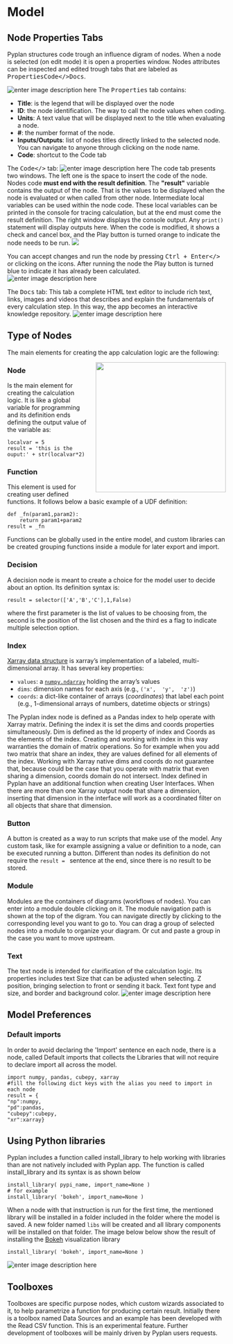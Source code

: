 # Model
## Node Properties Tabs
Pyplan structures code trough an influence digram of nodes. When a node is selected (on edit mode) it is open a properties window. Nodes attributes can be inspected and edited trough tabs that are labeled as <kbd>Properties</kbd><kbd>Code</></kbd><kbd>Docs</kbd>.

![enter image description here](http://img.pyplan.org/model-node-prop1.png)
The <kbd>Properties</kbd> tab contains:

 - **Title**: is the legend that will be displayed over the node
 - **ID**: the node identification. The way to call the node values when coding.
 - **Units**: A text value that will be displayed next to the title when evaluating a node.
 - **#**: the number format of the node.
 - **Inputs/Outputs**: list of nodes titles directly linked to the selected node. You can navigate to anyone through clicking on the node name.
 - **Code**: shortcut to the Code tab

The <kbd>Code</></kbd> tab:
![enter image description here](http://img.pyplan.org/model-code-tab1.png)
The code tab presents two windows. The left one is the space to insert the code of the node.
Nodes code **must end with the result definition**. The **"result"** variable contains the output of the node. That is the values to be displayed when the node is evaluated or when called from other node.
Intermediate local variables can be used within the node code. These local variables can be printed in the console for tracing calculation, but at the end must come the result definition.
The right window displays the console output. Any `print()` statement will display outputs here.
When the code is modified, it shows a check and cancel box, and the Play button is turned orange to indicate the node needs to be run. 
 ![](http://img.pyplan.org/model-orange.png)

You can accept changes and run the node by pressing <kbd>Ctrl + Enter</></kbd> or clicking on the icons. 
After running the node the Play button is turned blue to indicate it has already been calculated.
![enter image description here](http://img.pyplan.org/model-blue.png)

The <kbd>Docs</kbd> tab:
This tab a complete HTML text editor to include rich text, links, images and videos that describes and explain the fundamentals of every calculation step. In this way, the app becomes an interactive knowledge repository.
![enter image description here](http://img.pyplan.org/model-docs.png)
## Type of Nodes
The main elements for creating the app calculation logic are the following:

<img src="http://img.pyplan.org/model-nodes-type.png"
	style="float: right; margin-left: 10px;"
	ALIGN=”top”
	height="300" /> 

### Node
Is the main element for creating the calculation logic. It is like a global variable for programming and its definition ends defining the output value of the variable as:

    localvar = 5
    result = 'this is the ouput:' + str(localvar*2)

### Function
This element is used for creating user defined functions.
It follows below a basic example of a UDF definition:

    def _fn(param1,param2):
	    return param1+param2
    result = _fn
Functions can be globally used in the entire model, and custom libraries can be created grouping functions inside a module for later export and import. 

### Decision
A decision node is meant to create a choice for the model user to decide about an option.
Its definition syntax is:

    result = selector(['A','B','C'],1,False)
 where the first parameter is the list of values to be choosing from, the second is the position of the list chosen and the third es a flag to indicate multiple selection option.
 
### Index
[Xarray data structure](http://xarray.pydata.org/en/stable/data-structures.html) is xarray’s implementation of a labeled, multi-dimensional array. It has several key properties:

-   `values`: a  [`numpy.ndarray`](https://docs.scipy.org/doc/numpy/reference/generated/numpy.ndarray.html#numpy.ndarray "(in NumPy v1.16)")  holding the array’s values 
-   `dims`: dimension names for each axis (e.g.,  `('x',  'y',  'z')`)
-   `coords`: a dict-like container of arrays (_coordinates_) that label each point (e.g., 1-dimensional arrays of numbers, datetime objects or strings)

The Pyplan index node is defined as a Pandas index to help operate with Xarray matrix. 
Defining the index it is set the dims and coords properties simultaneously. Dim is defined as the Id property of index and Coords as the elements of the index.
Creating and working with index in this way warranties the domain of matrix operations. So for example when you add two matrix that share an index, they are values defined for all elements of the index. Working with Xarray native dims and coords do not guarantee that, because could be the case that you operate with matrix that even sharing a dimension, coords domain do not intersect.
Index defined in Pyplan have an additional function when creating User Interfaces. When there are more than one Xarray output node that share a dimension, inserting that dimension in the interface will work as a coordinated filter on all objects that share that dimension.

### Button
A button is created as a way to run scripts that make use of the model.
Any custom task, like for example assigning a value or definition to a node, can be executed running a button. Different than nodes its definition do not require the `result = ` sentence at the end, since there is no result to be stored. 

### Module
Modules are the containers of diagrams (workflows of nodes). You can enter into a module double clicking on it. The module navigation path is shown at the top of the digram. You can navigate directly by clicking to the corresponding level you want to go to.
You can drag a group of selected nodes into a module to organize your diagram. Or cut and paste a group in the case you want to move upstream.

### Text
The text node is intended for clarification of the calculation logic. 
Its properties includes text Size that can be adjusted when selecting. Z position, bringing selection to front or sending it back. Text font type and size, and border and background color.
![enter image description here](http://img.pyplan.org/model-text-usage.png)

## Model Preferences

### Default imports
In order to avoid declaring the 'Import' sentence en each node, there is a node, called Default imports that collects the Libraries that will not require to declare import all across the model.

    import numpy, pandas, cubepy, xarray
    #fill the following dict keys with the alias you need to import in each node
    result = {
    "np":numpy,
    "pd":pandas,
    "cubepy":cubepy,
    "xr":xarray}

## Using Python libraries
Pyplan includes a function called install_library to help working with libraries than are not natively included with Pyplan app.
The function is called install_library and its syntax is as shown below

    install_library( pypi_name, import_name=None )
    # for example
    install_library( 'bokeh', import_name=None )
When a node with that instruction is run for the first time, the mentioned library will be installed in a folder included in the folder where the model is saved. A new folder named `libs` will be created and all library components will be installed on that folder.
The image below below show the result of installing the [Bokeh](https://bokeh.pydata.org/en/latest/) visualization library

    install_library( 'bokeh', import_name=None )

![enter image description here](http://img.pyplan.org/model-install-lib.png)

## Toolboxes
Toolboxes are specific purpose nodes, which custom wizards associated to it, to help parametrize a function for producing certain result.
Initially there is a toolbox named Data Sources and an example has been developed with the Read CSV function.
This is an experimental feature. Further development of toolboxes will be mainly driven by Pyplan users requests.


<!--stackedit_data:
eyJoaXN0b3J5IjpbMTg4MDY1OTg3LC02ODUyNTg0ODYsOTU0MD
E2OTEzLC0yNjYyMDQ3NTUsMjA3MjM5OTc2NSw3MTE5Nzk1MjIs
LTEwMzE3ODgzMzcsMjQ2ODQ2NzE5LC02MTc0NDYwMTAsLTE2Mz
U2MTg4MDEsLTE3NjI2MjIzNTYsODg2NTkzNzEyLC0zNzY1NDAx
MjMsLTk1MzczNzM4NiwtMTI2MjkzOTM3MSwtNzgwOTg5NzI0LC
0xODU4ODQyNDYwLDg2MjI0MjE1LC0zOTQzMTk3NjUsMTMxNzA3
Nzk1Ml19
-->